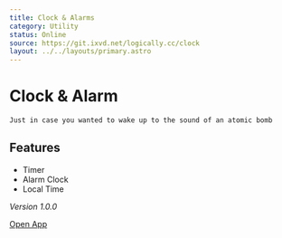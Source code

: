 ```yaml
---
title: Clock & Alarms
category: Utility
status: Online
source: https://git.ixvd.net/logically.cc/clock
layout: ../../layouts/primary.astro
---
```

# Clock & Alarm
```Just in case you wanted to wake up to the sound of an atomic bomb```

## Features
- Timer
- Alarm Clock
- Local Time

*Version 1.0.0*

[Open App](/clock)